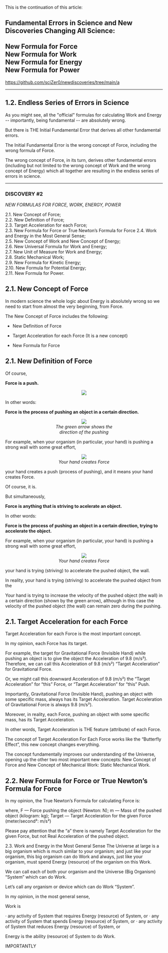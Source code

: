 This is the continuation of this article:

Fundamental Errors in Science and New Discoveries Changing All Science:<br>
<br>
New Formula for Force<br>
New Formula for Work<br>
New Formula for Energy<br>
New Formula for Power<br>
---

https://github.com/sciZer0/newdiscoveries/tree/main/a

_______

## 1.2. Endless Series of Errors in Science

As you might see, all the "official" formulas for calculating Work and Energy -- importantly, being fundamental -- are absolutely wrong.

But there is THE Initial Fundamental Error that derives all other fundamental errors.

The Initial Fundamental Error is the wrong concept of Force, including the wrong formula of Force.

The wrong concept of Force, in its turn, derives other fundamental errors (including but not limited to the wrong concept of Work and the wrong concept of Energy) which all together are resulting in the endless series of errors in science.

---

### DISCOVERY #2
<i>NEW FORMULAS FOR FORCE, WORK, ENERGY, POWER</i>

2.1. New Concept of Force;<br>
2.2. New Definition of Force;<br>
2.3. Target Acceleration for each Force;<br>
2.3. New Formula for Force or True Newton’s Formula for Force
2.4. Work and Energy in the Most General Sense;<br>
2.5. New Concept of Work and New Concept of Energy;<br>
2.6. New Universal Formula for Work and Energy;<br>
2.7. New Unit of Measure for Work and Energy;<br>
2.8. Static Mechanical Work;<br>
2.9. New Formula for Kinetic Energy;<br>
2.10. New Formula for Potential Energy;<br>
2.11. New Formula for Power.<br>


## 2.1. New Concept of Force

In modern science the whole logic about Energy is absolutely wrong so we need to start from almost the very beginning, from Force.

The New Concept of Force includes the following:

* New Definition of Force

* Target Acceleration for each Force (It is a new concept)

* New Formula for Force


## 2.1. New Definition of Force

Of course,

<b>Force is a push.</b>

<p align="center">
  <img src="/assets/images/8.png"/><br>
</p>

In other words:

<b>Force is the process of pushing an object in a certain direction.</b>

<p align="center">
  <img src="/assets/images/9.png"/><br>
  <i>The green arrow shows the<br>
  direction of the pushing</i>
</p>

For example, when your organism (in particular, your hand) is pushing a strong wall with some great effort,

<p align="center">
  <img src="/assets/images/10.png"/><br>
  <i>Your hand creates Force</i>
</p>

your hand creates a push (process of pushing), and it means your hand creates Force.

Of course, it is.

But simultaneously,

<b>Force is anything that is striving to acelerate an object.</b>

In other words:

<b>Force is the process of pushing an object in a certain direction, trying to accelerate the object.</b>

For example, when your organism (in particular, your hand) is pushing a strong wall with some great effort,

<p align="center">
  <img src="/assets/images/10.png"/><br>
  <i>Your hand creates Force</i>
</p>

your hand is trying (striving) to accelerate the pushed object, the wall.

In reality, your hand is trying (striving) to accelerate the pushed object from the 

Your hand is trying to increase the velocity of the pushed object (the wall) in a certain direction (shown by the green arrow), although in this case the velocity of the pushed object (the wall) can remain zero during the pushing.



## 2.1. Target Acceleration for each Force

Target Acceleration for each Force is the most important concept.

In my opinion, each Force has its target.

For example, the target for Gravitational Force (Invisible Hand) while pushing an object is to give the object the Acceleration of 9.8 (m/s²). Therefore, we can call this Acceleration of 9.8 (m/s²) “Target Acceleration” for Gravitational Force.

Or, we might call this downward Acceleration of 9.8 (m/s²) the “Target Acceleration” for “this” Force, or “Target Acceleration” for “this” Push.

Importantly, Gravitational Force (Invisible Hand), pushing an object with some specific mass, always has its Target Acceleration. Target Acceleration of Gravitational Force is always 9.8 (m/s²).

Moreover, in reality, each Force, pushing an object with some specific mass, has its Target Acceleration.

In other words, Target Acceleration is THE feature (attribute) of each Force.

The concept of Target Acceleration For Each Force works like the “Butterfly Effect”, this new concept changes everything.

The concept fundamentally improves our understanding of the Universe, opening up the other two most important new concepts: New Concept of Force and New Concept of Mechanical Work: Static Mechanical Work.


## 2.2. New Formula for Force or True Newton’s Formula for Force

In my opinion, the True Newton’s Formula for calculating Force is:


where,
F — Force pushing the object (Newton: N);
m — Mass of the pushed object (kilogram: kg);
Target — Target Acceleration for the given Force (meter/second²: m/s²)

Please pay attention that the “a” there is namely Target Acceleration for the given Force, but not Real Acceleration of the pushed object.

2.3. Work and Energy in the Most General Sense
The Universe at large is a big organism which is much similar to your organism; and just like your organism, this big organism can do Work and always, just like your organism, must spend Energy (resource) of the organism on this Work.

We can call each of both your organism and the Universe (Big Organism) “System” which can do Work.

Let’s call any organism or device which can do Work “System”.

In my opinion, in the most general sense,

Work is

· any activity of System that requires Energy (resource) of System, or
· any activity of System that spends Energy (resource) of System, or
· any activity of System that reduces Energy (resource) of System, or

Energy is the ability (resource) of System to do Work.

IMPORTANTLY


